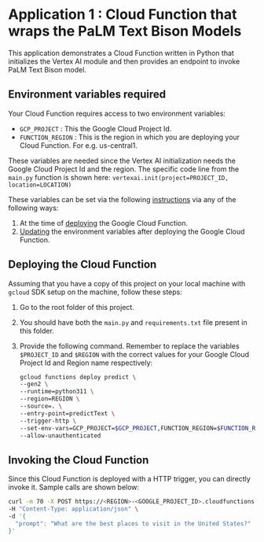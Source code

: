# Application 1 : Cloud Function that wraps the PaLM Text Bison Models

This application demonstrates a Cloud Function written in Python that initializes the Vertex AI module and then provides an endpoint to invoke PaLM Text Bison model.

## Environment variables required

Your Cloud Function requires access to two environment variables:

- `GCP_PROJECT` : This the Google Cloud Project Id.
- `FUNCTION_REGION` : This is the region in which you are deploying your Cloud Function. For e.g. us-central1.

These variables are needed since the Vertex AI initialization needs the Google Cloud Project Id and the region. The specific code line from the `main.py` function is shown here:
`vertexai.init(project=PROJECT_ID, location=LOCATION)`

These variables can be set via the following [instructions](https://cloud.google.com/functions/docs/configuring/env-var) via any of the following ways:

1. At the time of [deploying](https://cloud.google.com/functions/docs/configuring/env-var#setting_runtime_environment_variables) the Google Cloud Function.
2. [Updating](https://cloud.google.com/functions/docs/configuring/env-var#updating_runtime_environment_variables) the environment variables after deploying the Google Cloud Function.

## Deploying the Cloud Function

Assuming that you have a copy of this project on your local machine with `gcloud` SDK setup on the machine, follow these steps:

1. Go to the root folder of this project.
2. You should have both the `main.py` and `requirements.txt` file present in this folder.
3. Provide the following command. Remember to replace the variables `$PROJECT_ID` and `$REGION` with the correct values for your Google Cloud Project Id and Region name respectively:

   ```bash
   gcloud functions deploy predict \
   --gen2 \
   --runtime=python311 \
   --region=REGION \
   --source=. \
   --entry-point=predictText \
   --trigger-http \
   --set-env-vars=GCP_PROJECT=$GCP_PROJECT,FUNCTION_REGION=$FUNCTION_REGION \
   --allow-unauthenticated
   ```

## Invoking the Cloud Function

Since this Cloud Function is deployed with a HTTP trigger, you can directly invoke it. Sample calls are shown below:

```bash
curl -m 70 -X POST https://<REGION>-<GOOGLE_PROJECT_ID>.cloudfunctions.net/predictText \
-H "Content-Type: application/json" \
-d '{
  "prompt": "What are the best places to visit in the United States?"
}'
```
